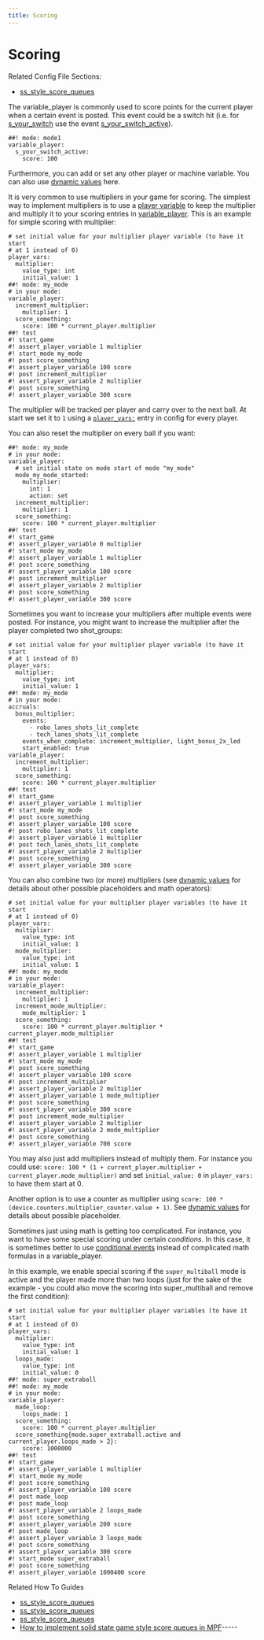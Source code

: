 ```yaml
---
title: Scoring
---
```


# Scoring


Related Config File Sections:

* [ss_style_score_queues](../../config/variable_player.md)

The variable_player is commonly used to score points for the current
player when a certain event is posted. This event could be a switch hit
(i.e. for [s_your_switch](#) use the event
[s_your_switch_active](#)).

``` mpf-config
##! mode: mode1
variable_player:
  s_your_switch_active:
    score: 100
```

Furthermore, you can add or set any other player or machine variable.
You can also use
[dynamic values](../../config/instructions/dynamic_values.md) here.

It is very common to use multipliers in your game for scoring. The
simplest way to implement multipliers is to use a
[player variable](../../player_vars/index.md) to
keep the multiplier and multiply it to your scoring entries in
[variable_player](../../config/variable_player.md). This is an example for simple scoring with multiplier:

``` mpf-config
# set initial value for your multiplier player variable (to have it start
# at 1 instead of 0)
player_vars:
  multiplier:
    value_type: int
    initial_value: 1
##! mode: my_mode
# in your mode:
variable_player:
  increment_multiplier:
    multiplier: 1
  score_something:
    score: 100 * current_player.multiplier
##! test
#! start_game
#! assert_player_variable 1 multiplier
#! start_mode my_mode
#! post score_something
#! assert_player_variable 100 score
#! post increment_multiplier
#! assert_player_variable 2 multiplier
#! post score_something
#! assert_player_variable 300 score
```

The multiplier will be tracked per player and carry over to the next
ball. At start we set it to `1` using a [`player_vars:`](../../config/player_vars.md)
entry in config for every player.

You can also reset the multiplier on every ball if you want:

``` mpf-config
##! mode: my_mode
# in your mode:
variable_player:
  # set initial state on mode start of mode "my_mode"
  mode_my_mode_started:
    multiplier:
      int: 1
      action: set
  increment_multiplier:
    multiplier: 1
  score_something:
    score: 100 * current_player.multiplier
##! test
#! start_game
#! assert_player_variable 0 multiplier
#! start_mode my_mode
#! assert_player_variable 1 multiplier
#! post score_something
#! assert_player_variable 100 score
#! post increment_multiplier
#! assert_player_variable 2 multiplier
#! post score_something
#! assert_player_variable 300 score
```

Sometimes you want to increase your multipliers after multiple events
were posted. For instance, you might want to increase the multiplier
after the player completed two shot_groups:

``` mpf-config
# set initial value for your multiplier player variable (to have it start
# at 1 instead of 0)
player_vars:
  multiplier:
    value_type: int
    initial_value: 1
##! mode: my_mode
# in your mode:
accruals:
  bonus_multiplier:
    events:
      - robo_lanes_shots_lit_complete
      - tech_lanes_shots_lit_complete
    events_when_complete: increment_multiplier, light_bonus_2x_led
    start_enabled: true
variable_player:
  increment_multiplier:
    multiplier: 1
  score_something:
    score: 100 * current_player.multiplier
##! test
#! start_game
#! assert_player_variable 1 multiplier
#! start_mode my_mode
#! post score_something
#! assert_player_variable 100 score
#! post robo_lanes_shots_lit_complete
#! assert_player_variable 1 multiplier
#! post tech_lanes_shots_lit_complete
#! assert_player_variable 2 multiplier
#! post score_something
#! assert_player_variable 300 score
```

You can also combine two (or more) multipliers (see
[dynamic values](../../config/instructions/dynamic_values.md) for details about other possible placeholders and math
operators):

``` mpf-config
# set initial value for your multiplier player variables (to have it start
# at 1 instead of 0)
player_vars:
  multiplier:
    value_type: int
    initial_value: 1
  mode_multiplier:
    value_type: int
    initial_value: 1
##! mode: my_mode
# in your mode:
variable_player:
  increment_multiplier:
    multiplier: 1
  increment_mode_multiplier:
    mode_multiplier: 1
  score_something:
    score: 100 * current_player.multiplier * current_player.mode_multiplier
##! test
#! start_game
#! assert_player_variable 1 multiplier
#! start_mode my_mode
#! post score_something
#! assert_player_variable 100 score
#! post increment_multiplier
#! assert_player_variable 2 multiplier
#! assert_player_variable 1 mode_multiplier
#! post score_something
#! assert_player_variable 300 score
#! post increment_mode_multiplier
#! assert_player_variable 2 multiplier
#! assert_player_variable 2 mode_multiplier
#! post score_something
#! assert_player_variable 700 score
```

You may also just add multipliers instead of multiply them. For instance
you could use:
`score: 100 * (1 + current_player.multiplier + current_player.mode_multiplier)`
and set `initial_value: 0` in `player_vars:` to have them start at 0.

Another option is to use a counter as multiplier using
`score: 100 * (device.counters.multiplier_counter.value + 1)`. See
[dynamic values](../../config/instructions/dynamic_values.md) for details about possible placeholder.

Sometimes just using math is getting too complicated. For instance, you
want to have some special scoring under certain *conditions*. In this
case, it is sometimes better to use
[conditional events](../../events/overview/conditional.md) instead of complicated math formulas in a variable_player.

In this example, we enable special scoring if the `super_multiball` mode
is active and the player made more than two loops (just for the sake of
the example - you could also move the scoring into super_multiball and
remove the first condition):

``` mpf-config
# set initial value for your multiplier player variables (to have it start
# at 1 instead of 0)
player_vars:
  multiplier:
    value_type: int
    initial_value: 1
  loops_made:
    value_type: int
    initial_value: 0
##! mode: super_extraball
##! mode: my_mode
# in your mode:
variable_player:
  made_loop:
    loops_made: 1
  score_something:
    score: 100 * current_player.multiplier
  score_something{mode.super_extraball.active and current_player.loops_made > 2}:
    score: 1000000
##! test
#! start_game
#! assert_player_variable 1 multiplier
#! start_mode my_mode
#! post score_something
#! assert_player_variable 100 score
#! post made_loop
#! post made_loop
#! assert_player_variable 2 loops_made
#! post score_something
#! assert_player_variable 200 score
#! post made_loop
#! assert_player_variable 3 loops_made
#! post score_something
#! assert_player_variable 300 score
#! start_mode super_extraball
#! post score_something
#! assert_player_variable 1000400 score
```

Related How To Guides

* [ss_style_score_queues](../high_scores/index.md)
* [ss_style_score_queues](../logic_blocks/scoring_based_on_logic_blocks.md)
* [ss_style_score_queues](../../game_design/game_modes/top_lanes_with_multiplier.md)
* [How to implement solid state game style score queues in MPF](ss_style_score_queues.md)-----

